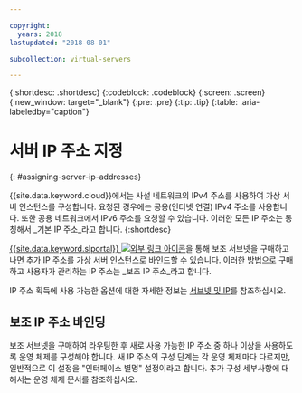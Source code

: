 ```yaml
---

copyright:
  years: 2018
lastupdated: "2018-08-01"

subcollection: virtual-servers

---
```


{:shortdesc: .shortdesc}
{:codeblock: .codeblock}
{:screen: .screen}
{:new_window: target="_blank"}
{:pre: .pre}
{:tip: .tip}
{:table: .aria-labeledby="caption"}

# 서버 IP 주소 지정
{: #assigning-server-ip-addresses}

{{site.data.keyword.cloud}}에서는 사설 네트워크의 IPv4 주소를 사용하여 가상 서버 인스턴스를 구성합니다. 요청된 경우에는 공용(인터넷 연결) IPv4 주소를 사용합니다. 또한 공용 네트워크에서 IPv6 주소를 요청할 수 있습니다. 이러한 모든 IP 주소는 통칭해서 _기본 IP 주소_라고 합니다.
{:shortdesc}

[{{site.data.keyword.slportal}} ![외부 링크 아이콘](../icons/launch-glyph.svg "외부 링크 아이콘")](https://control.softlayer.com)을 통해 보조 서브넷을 구매하고 나면 추가 IP 주소를 가상 서버 인스턴스로 바인드할 수 있습니다. 이러한 방법으로 구매하고 사용자가 관리하는 IP 주소는 _보조 IP 주소_라고 합니다.

IP 주소 획득에 사용 가능한 옵션에 대한 자세한 정보는 [서브넷 및 IP](/docs/infrastructure/subnets?topic=subnets-getting-started-with-subnets-and-ips#getting-started-with-subnets-and-ips)를 참조하십시오.

## 보조 IP 주소 바인딩

보조 서브넷을 구매하여 라우팅한 후 새로 사용 가능한 IP 주소 중 하나 이상을 사용하도록 운영 체제를 구성해야 합니다. 새 IP 주소의 구성 단계는 각 운영 체제마다 다르지만, 일반적으로 이 설정을 "인터페이스 별명" 설정이라고 합니다. 추가 구성 세부사항에 대해서는 운영 체제 문서를 참조하십시오.
